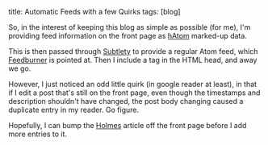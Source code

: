 title:  Automatic Feeds with a few Quirks
tags:   [blog]

So, in the interest of keeping this blog as simple as possible (for me), I'm providing feed information on the front page as [hAtom][] marked-up data.

This is then passed through [Subtlety][] to provide a regular Atom feed, which [Feedburner][] is pointed at.  Then I include a <link> tag in the HTML head, and away we go.

However, I just noticed an odd little quirk (in google reader at least), in that if I edit a post that's still on the front page, even though the timestamps and description shouldn't have changed, the post body changing caused a duplicate entry in my reader.  Go figure.

Hopefully, I can bump the [Holmes][] article off the front page before I add more entries to it.

[hAtom]: http://microformats.org/wiki/hatom
[Subtlety]: http://subtlety.errtheblog.com/
[Feedburner]: http://www.feedburner.com/
[Holmes]: http://blog.tracefunc.com/2008/04/01/holmes-on-software

